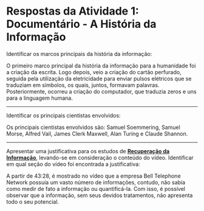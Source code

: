# Respostas da Atividade 1: Documentário - A História da Informação

Identificar os marcos principais da história da informação:

O primeiro marco principal da história da informação para a humanidade foi a criação da escrita. Logo depois, veio a criação do cartão perfurado, seguida pela utilização da eletricidade para enviar pulsos elétricos que se traduziam em símbolos, os quais, juntos, formavam palavras. Posteriormente, ocorreu a criação do computador, que traduzia zeros e uns para a linguagem humana.

---
Identificar os principais cientistas envolvidos:

Os principais cientistas envolvidos são: Samuel Soemmering, Samuel Morse, Alfred Vail, James Clerk Maxwell, Alan Turing e Claude Shannon.

---
Apresentar uma justificativa para os estudos de <b><ins>Recuperação da Informação</ins></b>, levando-se em consideração o conteúdo do vídeo. Identificar em qual seção do vídeo foi encontrada a justificativa:

A partir de 43:28, é mostrado no vídeo que a empresa Bell Telephone Network possuía um vasto número de informações, contudo, não sabia como medir de fato a informação ou quantificá-la. Com isso, é possível observar que a informação, sem seus devidos tratamentos, não apresenta todo o seu potencial.